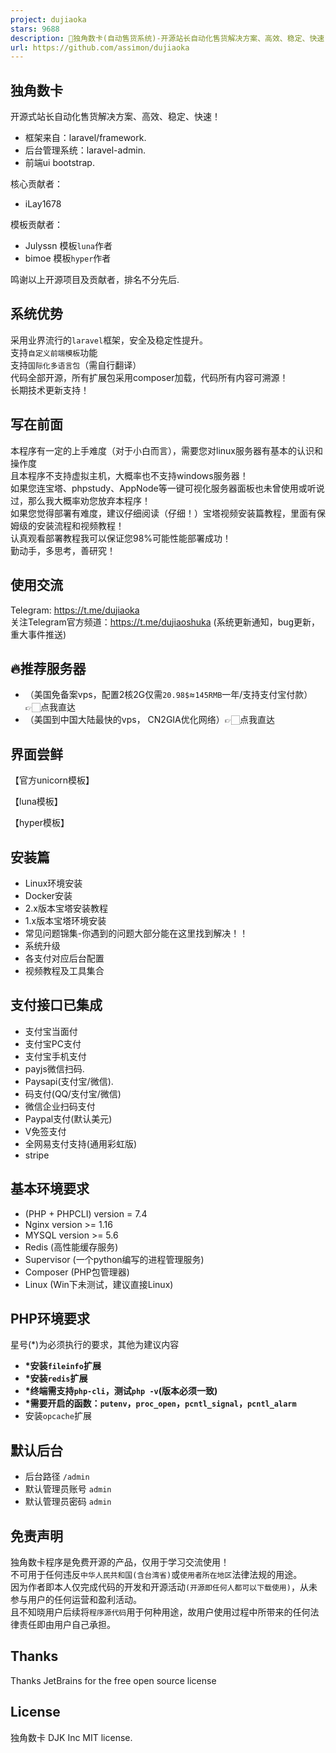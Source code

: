 ```yaml
---
project: dujiaoka
stars: 9688
description: 🦄独角数卡(自动售货系统)-开源站长自动化售货解决方案、高效、稳定、快速！🚀🚀🎉🎉
url: https://github.com/assimon/dujiaoka
---
```


独角数卡
----

开源式站长自动化售货解决方案、高效、稳定、快速！

-   框架来自：laravel/framework.
-   后台管理系统：laravel-admin.
-   前端ui bootstrap.

核心贡献者：

-   iLay1678

模板贡献者：

-   Julyssn 模板`luna`作者
-   bimoe 模板`hyper`作者

鸣谢以上开源项目及贡献者，排名不分先后.

系统优势
----

采用业界流行的`laravel`框架，安全及稳定性提升。  
支持`自定义前端模板`功能  
支持`国际化多语言包`（需自行翻译）  
代码全部开源，所有扩展包采用composer加载，代码所有内容可溯源！  
长期技术更新支持！

写在前面
----

本程序有一定的上手难度（对于小白而言），需要您对linux服务器有基本的认识和操作度  
且本程序不支持虚拟主机，大概率也不支持windows服务器！  
如果您连宝塔、phpstudy、AppNode等一键可视化服务器面板也未曾使用或听说过，那么我大概率劝您放弃本程序！  
如果您觉得部署有难度，建议仔细阅读（仔细！）宝塔视频安装篇教程，里面有保姆级的安装流程和视频教程！  
认真观看部署教程我可以保证您98%可能性能部署成功！  
勤动手，多思考，善研究！

使用交流
----

Telegram: https://t.me/dujiaoka  
关注Telegram官方频道：https://t.me/dujiaoshuka (系统更新通知，bug更新，重大事件推送)

🔥推荐服务器
-------

-   （美国免备案vps，配置2核2G仅需`20.98$`≈`145RMB`一年/支持支付宝付款）👉🏻点我直达
-   （美国到中国大陆最快的vps， CN2GIA优化网络）👉🏻点我直达

界面尝鲜
----

【官方unicorn模板】

【luna模板】

【hyper模板】  

安装篇
---

-   Linux环境安装
-   Docker安装
-   2.x版本宝塔安装教程
-   1.x版本宝塔环境安装
-   常见问题锦集-你遇到的问题大部分能在这里找到解决！！
-   系统升级
-   各支付对应后台配置
-   视频教程及工具集合

支付接口已集成
-------

-   支付宝当面付
-   支付宝PC支付
-   支付宝手机支付
-   payjs微信扫码.
-   Paysapi(支付宝/微信).
-   码支付(QQ/支付宝/微信)
-   微信企业扫码支付
-   Paypal支付(默认美元)
-   V免签支付
-   全网易支付支持(通用彩虹版)
-   stripe

基本环境要求
------

-   (PHP + PHPCLI) version = 7.4
-   Nginx version >= 1.16
-   MYSQL version >= 5.6
-   Redis (高性能缓存服务)
-   Supervisor (一个python编写的进程管理服务)
-   Composer (PHP包管理器)
-   Linux (Win下未测试，建议直接Linux)

PHP环境要求
-------

星号(\*)为必须执行的要求，其他为建议内容

-   **\*安装`fileinfo`扩展**
-   **\*安装`redis`扩展**
-   **\*终端需支持`php-cli`，测试`php -v`(版本必须一致)**
-   **\*需要开启的函数：`putenv`，`proc_open`，`pcntl_signal`，`pcntl_alarm`**
-   安装`opcache`扩展

默认后台
----

-   后台路径 `/admin`
-   默认管理员账号 `admin`
-   默认管理员密码 `admin`

免责声明
----

独角数卡程序是免费开源的产品，仅用于学习交流使用！  
不可用于任何违反`中华人民共和国(含台湾省)`或`使用者所在地区`法律法规的用途。  
因为作者即本人仅完成代码的开发和开源活动`(开源即任何人都可以下载使用)`，从未参与用户的任何运营和盈利活动。  
且不知晓用户后续将`程序源代码`用于何种用途，故用户使用过程中所带来的任何法律责任即由用户自己承担。

Thanks
------

Thanks JetBrains for the free open source license

License
-------

独角数卡 DJK Inc MIT license.

